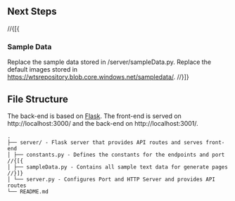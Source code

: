 ﻿## Next Steps

//{[{

### Sample Data

Replace the sample data stored in /server/sampleData.py.
Replace the default images stored in https://wtsrepository.blob.core.windows.net/sampledata/.
//}]}

## File Structure

The back-end is based on [Flask](https://github.com/pallets/flask).
The front-end is served on http://localhost:3000/ and the back-end on http://localhost:3001/.

```
.
├── server/ - Flask server that provides API routes and serves front-end
│ ├── constants.py - Defines the constants for the endpoints and port
//{[{
│ ├── sampleData.py - Contains all sample text data for generate pages
//}]}
│ └── server.py - Configures Port and HTTP Server and provides API routes
└── README.md
```
